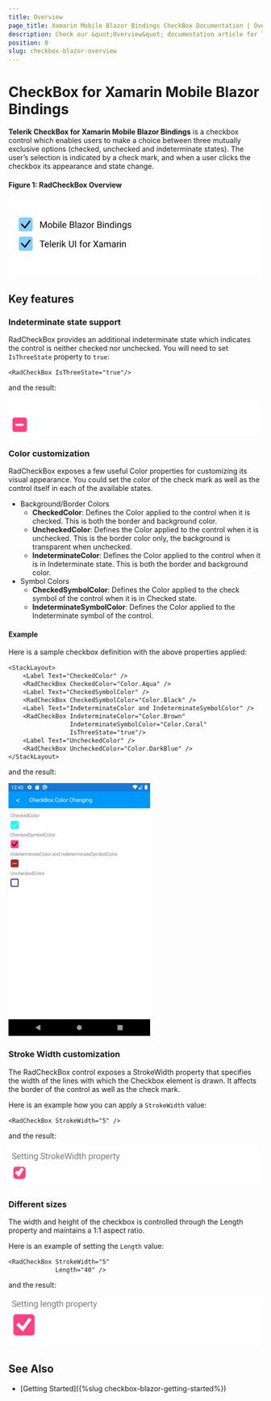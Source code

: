 ```yaml
---
title: Overview
page_title: Xamarin Mobile Blazor Bindings CheckBox Documentation | Overview
description: Check our &quot;Overview&quot; documentation article for Telerik CheckBox control for Xamarin Mobile Blazor Bindings
position: 0
slug: checkbox-blazor-overview
---
```


# CheckBox for Xamarin Mobile Blazor Bindings

**Telerik CheckBox for Xamarin Mobile Blazor Bindings** is a checkbox control which enables users to make a choice between three mutually exclusive options (checked, unchecked and indeterminate states). The user’s selection is indicated by a check mark, and when a user clicks the checkbox its appearance and state change.  

#### Figure 1: RadCheckBox Overview
![CheckBox Overview](images/checkbox-overview.png "CheckBox Overview")

## Key features

### Indeterminate state support

RadCheckBox provides an additional indeterminate state which indicates the control is neither checked nor unchecked. You will need to set `IsThreeState` property to `true`:

```
<RadCheckBox IsThreeState="true"/>
```

and the result: 

![CheckBox Three State](images/checkbox-threestate.png "CheckBox Three State")

### Color customization 

RadCheckBox exposes a few useful Color properties for customizing its visual appearance. You could set the color of the check mark as well as the control itself in each of the available states.

 * Background/Border Colors
   * **CheckedColor**: Defines the Color applied to the control when it is checked. This is both the border and background color.
   * **UncheckedColor**: Defines the Color applied to the control when it is unchecked. This is the border color only, the background is transparent when unchecked.
   * **IndeterminateColor**: Defines the Color applied to the control when it is in Indeterminate state. This is both the border and background color.
 * Symbol Colors
   * **CheckedSymbolColor**: Defines the Color applied to the check symbol of the control when it is in Checked state.
   * **IndeterminateSymbolColor**: Defines the Color applied to the Indeterminate symbol of the control.

#### Example

Here is a sample checkbox definition with the above properties applied:

```
<StackLayout>
    <Label Text="CheckedColor" />
    <RadCheckBox CheckedColor="Color.Aqua" />
    <Label Text="CheckedSymbolColor" />
    <RadCheckBox CheckedSymbolColor="Color.Black" />
    <Label Text="IndeterminateColor and IndeterminateSymbolColor" />
    <RadCheckBox IndeterminateColor="Color.Brown"
                 IndeterminateSymbolColor="Color.Coral"
                 IsThreeState="true"/>
    <Label Text="UncheckedColor" />
    <RadCheckBox UncheckedColor="Color.DarkBlue" />
</StackLayout>
```

and the result:

![CheckBox Styling](images/checkbox-styling.png "CheckBox Styling")

### Stroke Width customization

The RadCheckBox control exposes a StrokeWidth property that specifies the width of the lines with which the Checkbox element is drawn. It affects the border of the control as well as the check mark.

Here is an example how you can apply a `StrokeWidth` value:

```
<RadCheckBox StrokeWidth="5" />
```

and the result:

![CheckBox Styling](images/checkbox-stroke.png "CheckBox Styling")

### Different sizes

The width and height of the checkbox is controlled through the Length property and maintains a 1:1 aspect ratio.

Here is an example of setting the `Length` value:

```
<RadCheckBox StrokeWidth="5"
             Length="40" />
```

and the result:

![CheckBox Styling](images/checkbox-length.png "CheckBox Styling")

## See Also

- [Getting Started]({%slug checkbox-blazor-getting-started%})